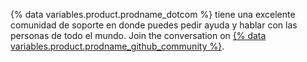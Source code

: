 {% data variables.product.prodname_dotcom %} tiene una excelente comunidad de soporte en donde puedes pedir ayuda y hablar con las personas de todo el mundo. Join the conversation on [{% data variables.product.prodname_github_community %}](https://github.com/orgs/community/discussions).
